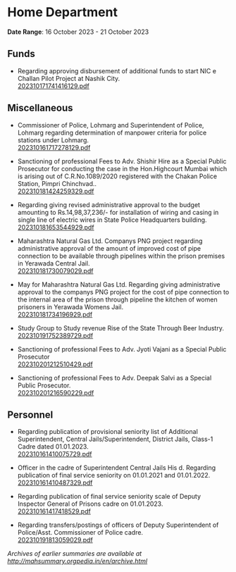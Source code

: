 # Home Department

**Date Range**: 16 October 2023 - 21 October 2023


## Funds
- Regarding approving disbursement of additional funds to start NIC e Challan Pilot Project at Nashik City.\
  [202310171741416129.pdf](https://gr.maharashtra.gov.in/Site/Upload/Government%20Resolutions/English/202310171741416129.pdf)

## Miscellaneous
- Commissioner of Police, Lohmarg and Superintendent of Police, Lohmarg regarding determination of manpower criteria for police stations under Lohmarg.\
  [202310161717278129.pdf](https://gr.maharashtra.gov.in/Site/Upload/Government%20Resolutions/English/202310161717278129.pdf)

- Sanctioning of professional Fees to Adv. Shishir Hire as a Special Public Prosecutor for conducting the case in the Hon.Highcourt Mumbai which is arising out of C.R.No.1089/2020 registered with the Chakan Police Station, Pimpri Chinchvad..\
  [202310181424259329.pdf](https://gr.maharashtra.gov.in/Site/Upload/Government%20Resolutions/English/202310181424259329.pdf)

- Regarding giving revised administrative approval to the budget amounting to Rs.14,98,37,236/- for installation of wiring and casing in single line of electric wires in State Police Headquarters building.\
  [202310181653544929.pdf](https://gr.maharashtra.gov.in/Site/Upload/Government%20Resolutions/English/202310181653544929.pdf)

- Maharashtra Natural Gas Ltd. Companys PNG project regarding administrative approval of the amount of improved cost of pipe connection to be available through pipelines within the prison premises in Yerawada Central Jail.\
  [202310181730079029.pdf](https://gr.maharashtra.gov.in/Site/Upload/Government%20Resolutions/English/202310181730079029.pdf)

- May for Maharashtra Natural Gas Ltd. Regarding giving administrative approval to the companys PNG project for the cost of pipe connection to the internal area of the prison through pipeline the kitchen of women prisoners in Yerawada Womens Jail.\
  [202310181734196929.pdf](https://gr.maharashtra.gov.in/Site/Upload/Government%20Resolutions/English/202310181734196929.pdf)

- Study Group to Study revenue Rise of the State Through Beer Industry.\
  [202310191752389729.pdf](https://gr.maharashtra.gov.in/Site/Upload/Government%20Resolutions/English/202310191752389729.pdf)

- Sanctioning of professional Fees to Adv. Jyoti Vajani as a Special Public Prosecutor\
  [202310201212510429.pdf](https://gr.maharashtra.gov.in/Site/Upload/Government%20Resolutions/English/202310201212510429.pdf)

- Sanctioning of professional Fees to Adv. Deepak Salvi as a Special Public Prosecutor.\
  [202310201216590229.pdf](https://gr.maharashtra.gov.in/Site/Upload/Government%20Resolutions/English/202310201216590229.pdf)

## Personnel
- Regarding publication of provisional seniority list of Additional Superintendent, Central Jails/Superintendent, District Jails, Class-1 Cadre dated 01.01.2023.\
  [202310161410075729.pdf](https://gr.maharashtra.gov.in/Site/Upload/Government%20Resolutions/English/202310161410075729.pdf)

- Officer in the cadre of Superintendent Central Jails His d. Regarding publication of final service seniority on 01.01.2021 and 01.01.2022.\
  [202310161410487329.pdf](https://gr.maharashtra.gov.in/Site/Upload/Government%20Resolutions/English/202310161410487329.pdf)

- Regarding publication of final service seniority scale of Deputy Inspector General of Prisons cadre on 01.01.2023.\
  [202310161417418529.pdf](https://gr.maharashtra.gov.in/Site/Upload/Government%20Resolutions/English/202310161417418529.pdf)

- Regarding transfers/postings of officers of Deputy Superintendent of Police/Asst. Commissioner of Police cadre.\
  [202310191813059029.pdf](https://gr.maharashtra.gov.in/Site/Upload/Government%20Resolutions/English/202310191813059029.pdf)


*Archives of earlier summaries are available at http://mahsummary.orgpedia.in/en/archive.html*